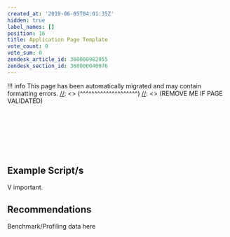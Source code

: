 ```yaml
---
created_at: '2019-06-05T04:01:35Z'
hidden: true
label_names: []
position: 16
title: Application Page Template
vote_count: 0
vote_sum: 0
zendesk_article_id: 360000982955
zendesk_section_id: 360000040076
---
```



[//]: <> (REMOVE ME IF PAGE VALIDATED)
[//]: <> (vvvvvvvvvvvvvvvvvvvv)
!!! info
    This page has been automatically migrated and may contain formatting errors.
[//]: <> (^^^^^^^^^^^^^^^^^^^^)
[//]: <> (REMOVE ME IF PAGE VALIDATED)
##  

##  

## Example Script/s

V important.

## Recommendations

Benchmark/Profiling data here

##  

 
